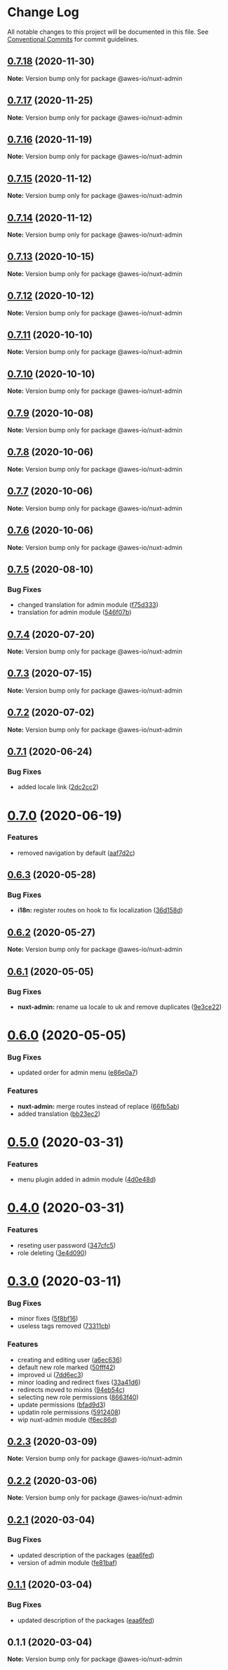 # Change Log

All notable changes to this project will be documented in this file.
See [Conventional Commits](https://conventionalcommits.org) for commit guidelines.

## [0.7.18](https://github.com/awes-io/client/compare/@awes-io/nuxt-admin@0.7.17...@awes-io/nuxt-admin@0.7.18) (2020-11-30)

**Note:** Version bump only for package @awes-io/nuxt-admin





## [0.7.17](https://github.com/awes-io/client/compare/@awes-io/nuxt-admin@0.7.16...@awes-io/nuxt-admin@0.7.17) (2020-11-25)

**Note:** Version bump only for package @awes-io/nuxt-admin





## [0.7.16](https://github.com/awes-io/client/compare/@awes-io/nuxt-admin@0.7.15...@awes-io/nuxt-admin@0.7.16) (2020-11-19)

**Note:** Version bump only for package @awes-io/nuxt-admin





## [0.7.15](https://github.com/awes-io/client/compare/@awes-io/nuxt-admin@0.7.14...@awes-io/nuxt-admin@0.7.15) (2020-11-12)

**Note:** Version bump only for package @awes-io/nuxt-admin





## [0.7.14](https://github.com/awes-io/client/compare/@awes-io/nuxt-admin@0.7.13...@awes-io/nuxt-admin@0.7.14) (2020-11-12)

**Note:** Version bump only for package @awes-io/nuxt-admin





## [0.7.13](https://github.com/awes-io/client/compare/@awes-io/nuxt-admin@0.7.12...@awes-io/nuxt-admin@0.7.13) (2020-10-15)

**Note:** Version bump only for package @awes-io/nuxt-admin





## [0.7.12](https://github.com/awes-io/client/compare/@awes-io/nuxt-admin@0.7.11...@awes-io/nuxt-admin@0.7.12) (2020-10-12)

**Note:** Version bump only for package @awes-io/nuxt-admin





## [0.7.11](https://github.com/awes-io/client/compare/@awes-io/nuxt-admin@0.7.10...@awes-io/nuxt-admin@0.7.11) (2020-10-10)

**Note:** Version bump only for package @awes-io/nuxt-admin





## [0.7.10](https://github.com/awes-io/client/compare/@awes-io/nuxt-admin@0.7.9...@awes-io/nuxt-admin@0.7.10) (2020-10-10)

**Note:** Version bump only for package @awes-io/nuxt-admin





## [0.7.9](https://github.com/awes-io/client/compare/@awes-io/nuxt-admin@0.7.8...@awes-io/nuxt-admin@0.7.9) (2020-10-08)

**Note:** Version bump only for package @awes-io/nuxt-admin





## [0.7.8](https://github.com/awes-io/client/compare/@awes-io/nuxt-admin@0.7.7...@awes-io/nuxt-admin@0.7.8) (2020-10-06)

**Note:** Version bump only for package @awes-io/nuxt-admin





## [0.7.7](https://github.com/awes-io/client/compare/@awes-io/nuxt-admin@0.7.6...@awes-io/nuxt-admin@0.7.7) (2020-10-06)

**Note:** Version bump only for package @awes-io/nuxt-admin





## [0.7.6](https://github.com/awes-io/client/compare/@awes-io/nuxt-admin@0.7.5...@awes-io/nuxt-admin@0.7.6) (2020-10-06)

**Note:** Version bump only for package @awes-io/nuxt-admin





## [0.7.5](https://github.com/awes-io/client/compare/@awes-io/nuxt-admin@0.7.4...@awes-io/nuxt-admin@0.7.5) (2020-08-10)


### Bug Fixes

* changed translation for admin module ([f75d333](https://github.com/awes-io/client/commit/f75d333d3e5985e3dabf13abd726f4d426904d84))
* translation for admin module ([546f07b](https://github.com/awes-io/client/commit/546f07bdfa9ab00aa9db13e1da74784b8c961cb9))





## [0.7.4](https://github.com/awes-io/client/compare/@awes-io/nuxt-admin@0.7.3...@awes-io/nuxt-admin@0.7.4) (2020-07-20)

**Note:** Version bump only for package @awes-io/nuxt-admin





## [0.7.3](https://github.com/awes-io/client/compare/@awes-io/nuxt-admin@0.7.2...@awes-io/nuxt-admin@0.7.3) (2020-07-15)

**Note:** Version bump only for package @awes-io/nuxt-admin





## [0.7.2](https://github.com/awes-io/client/compare/@awes-io/nuxt-admin@0.7.1...@awes-io/nuxt-admin@0.7.2) (2020-07-02)

**Note:** Version bump only for package @awes-io/nuxt-admin





## [0.7.1](https://github.com/awes-io/client/compare/@awes-io/nuxt-admin@0.7.0...@awes-io/nuxt-admin@0.7.1) (2020-06-24)


### Bug Fixes

* added locale link ([2dc2cc2](https://github.com/awes-io/client/commit/2dc2cc2426241f868cb780cdebc6b45d24671b89))





# [0.7.0](https://github.com/awes-io/client/compare/@awes-io/nuxt-admin@0.6.3...@awes-io/nuxt-admin@0.7.0) (2020-06-19)


### Features

* removed navigation by default ([aaf7d2c](https://github.com/awes-io/client/commit/aaf7d2c89afe53343b5f4fe618a39988f57c1220))





## [0.6.3](https://github.com/awes-io/client/compare/@awes-io/nuxt-admin@0.6.2...@awes-io/nuxt-admin@0.6.3) (2020-05-28)


### Bug Fixes

* **i18n:** register routes on hook to fix localization ([36d158d](https://github.com/awes-io/client/commit/36d158d154218dc4db54569749a5b9f62d3d3d5a))





## [0.6.2](https://github.com/awes-io/client/compare/@awes-io/nuxt-admin@0.6.1...@awes-io/nuxt-admin@0.6.2) (2020-05-27)

**Note:** Version bump only for package @awes-io/nuxt-admin





## [0.6.1](https://github.com/awes-io/client/compare/@awes-io/nuxt-admin@0.6.0...@awes-io/nuxt-admin@0.6.1) (2020-05-05)


### Bug Fixes

* **nuxt-admin:** rename ua locale to uk and remove duplicates ([9e3ce22](https://github.com/awes-io/client/commit/9e3ce225762a5641a58f8323f5424f36c857929c))





# [0.6.0](https://github.com/awes-io/client/compare/@awes-io/nuxt-admin@0.5.0...@awes-io/nuxt-admin@0.6.0) (2020-05-05)


### Bug Fixes

* updated order for admin menu ([e86e0a7](https://github.com/awes-io/client/commit/e86e0a7006959f9dd7e7a5dda7e2b4ffeabc557e))


### Features

* **nuxt-admin:** merge routes instead of replace ([66fb5ab](https://github.com/awes-io/client/commit/66fb5abb01ffcec055f8722c307de5397ffec561))
* added translation ([bb23ec2](https://github.com/awes-io/client/commit/bb23ec2225f996ac93fd11d80e9a8e88646519a2))





# [0.5.0](https://github.com/awes-io/client/compare/@awes-io/nuxt-admin@0.4.0...@awes-io/nuxt-admin@0.5.0) (2020-03-31)


### Features

* menu plugin added in admin module ([4d0e48d](https://github.com/awes-io/client/commit/4d0e48d64c75a06aa01cb8ba3ac229847021a6a1))





# [0.4.0](https://github.com/awes-io/client/compare/@awes-io/nuxt-admin@0.3.0...@awes-io/nuxt-admin@0.4.0) (2020-03-31)


### Features

* reseting user password ([347cfc5](https://github.com/awes-io/client/commit/347cfc57b48a62d92a75baae35e37ded291ce0b1))
* role deleting ([3e4d090](https://github.com/awes-io/client/commit/3e4d09073648794a0333b676cc6cca9c416f21e3))





# [0.3.0](https://github.com/awes-io/client/compare/@awes-io/nuxt-admin@0.2.3...@awes-io/nuxt-admin@0.3.0) (2020-03-11)


### Bug Fixes

* minor fixes ([5f8bf16](https://github.com/awes-io/client/commit/5f8bf16fef4e2d40c25799d065c7e109ce98863b))
* useless tags removed ([73311cb](https://github.com/awes-io/client/commit/73311cb5e95795bea13bfa08c7928fe309772f57))


### Features

* creating and editing user ([a6ec636](https://github.com/awes-io/client/commit/a6ec636cf0ec180802329251cf2603a252da258e))
* default new role marked ([50fff42](https://github.com/awes-io/client/commit/50fff42bc86244adfe2e5563ccf284b1a9e0994c))
* improved ui ([7dd6ec3](https://github.com/awes-io/client/commit/7dd6ec321071cbb9397245a1535dd18b43a08317))
* minor loading and redirect fixes ([33a41d6](https://github.com/awes-io/client/commit/33a41d632f48a65c603d0e7b4f26416065e4fde6))
* redirects moved to mixins ([94eb54c](https://github.com/awes-io/client/commit/94eb54cbe9431f7197ea65cf527193cd590929f9))
* selecting new role permissions ([8663f40](https://github.com/awes-io/client/commit/8663f406c05ce94f14f8ece4967069d74fae7d4e))
* update permissions ([bfad9d3](https://github.com/awes-io/client/commit/bfad9d34824f006586d15d5afbdfd4c5d9a7dbef))
* updatin role permissions ([5912408](https://github.com/awes-io/client/commit/59124087ff92f25387b5f12875aa465961414558))
* wip nuxt-admin module ([f6ec86d](https://github.com/awes-io/client/commit/f6ec86d0993284b50b9101670f3aefc4a1a47c81))





## [0.2.3](https://github.com/awes-io/client/compare/@awes-io/nuxt-admin@0.2.2...@awes-io/nuxt-admin@0.2.3) (2020-03-09)

**Note:** Version bump only for package @awes-io/nuxt-admin





## [0.2.2](https://github.com/awes-io/client/compare/@awes-io/nuxt-admin@0.2.1...@awes-io/nuxt-admin@0.2.2) (2020-03-06)

**Note:** Version bump only for package @awes-io/nuxt-admin





## [0.2.1](https://github.com/awes-io/client/compare/@awes-io/nuxt-admin@0.1.1...@awes-io/nuxt-admin@0.2.1) (2020-03-04)


### Bug Fixes

* updated description of the packages ([eaa6fed](https://github.com/awes-io/client/commit/eaa6fedd3420fee6b43a9541a9c269cc39f8343e))
* version of admin module ([fe81baf](https://github.com/awes-io/client/commit/fe81baf54beb406f2585dcc9d15cd9bb34dd0f69))





## [0.1.1](https://github.com/awes-io/client/compare/@awes-io/nuxt-admin@0.1.1...@awes-io/nuxt-admin@0.1.1) (2020-03-04)


### Bug Fixes

* updated description of the packages ([eaa6fed](https://github.com/awes-io/client/commit/eaa6fedd3420fee6b43a9541a9c269cc39f8343e))





## 0.1.1 (2020-03-04)

**Note:** Version bump only for package @awes-io/nuxt-admin

